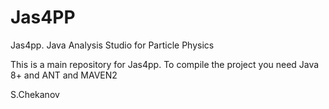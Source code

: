 # Jas4PP
Jas4pp. Java Analysis Studio for Particle Physics

This is a main repository for Jas4pp. To compile the project you need Java 8+ and ANT and MAVEN2


S.Chekanov
